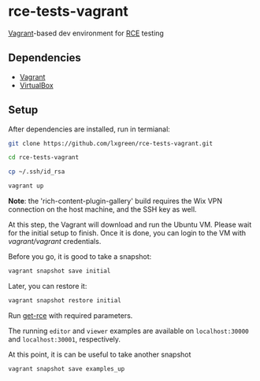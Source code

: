# rce-tests-vagrant

[Vagrant](https://www.vagrantup.com/)-based dev environment for [RCE](https://github.com/wix-incubator/rich-content) testing

## Dependencies

- [Vagrant](https://www.vagrantup.com/downloads)
- [VirtualBox](https://www.virtualbox.org/wiki/Downloads)

## Setup

After dependencies are installed, run in termianal:

```bash
git clone https://github.com/lxgreen/rce-tests-vagrant.git

cd rce-tests-vagrant

cp ~/.ssh/id_rsa

vagrant up
```

**Note**: the 'rich-content-plugin-gallery' build requires the Wix VPN connection on the host machine, and the SSH key as well.

At this step, the Vagrant will download and run the Ubuntu VM. Please wait for the initial setup to finish. Once it is done, you can login to the VM with _vagrant/vagrant_ credentials.

Before you go, it is good to take a snapshot:

```bash
vagrant snapshot save initial
```

Later, you can restore it:

```bash
vagrant snapshot restore initial
```

Run [get-rce](https://github.com/lxgreen/get-rce/blob/master/README.md) with required parameters.

The running `editor` and `viewer` examples are available on `localhost:30000` and `localhost:30001`, respectively.

At this point, it is can be useful to take another snapshot

```bash
vagrant snapshot save examples_up
```
